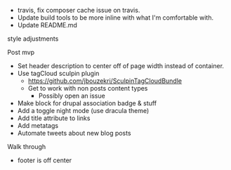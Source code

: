 * travis, fix composer cache issue on travis.
* Update build tools to be more inline with what I'm comfortable with.
* Update README.md


style adjustments

Post mvp
* Set header description to center off of page width instead of container.
* Use tagCloud sculpin plugin
  * https://github.com/jbouzekri/SculpinTagCloudBundle
  * Get to work with non posts content types
    * Possibly open an issue
* Make block for drupal association badge & stuff
* Add a toggle night mode (use dracula theme)
* Add title attribute to links
* Add metatags
* Automate tweets about new blog posts


Walk through
* footer is off center